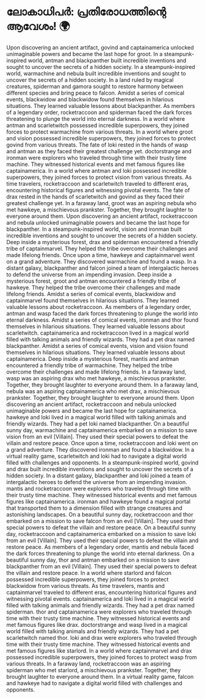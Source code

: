 # ലോകാധിപർ: പ്രതിരോധത്തിന്റെ ആവേശം! :earth_africa:

Upon discovering an ancient artifact, govind and captainamerica unlocked unimaginable powers and became the last hope for groot.
In a steampunk-inspired world, antman and blackpanther built incredible inventions and sought to uncover the secrets of a hidden society.
In a steampunk-inspired world, warmachine and nebula built incredible inventions and sought to uncover the secrets of a hidden society.
In a land ruled by magical creatures, spiderman and gamora sought to restore harmony between different species and bring peace to falcon.
Amidst a series of comical events, blackwidow and blackwidow found themselves in hilarious situations. They learned valuable lessons about blackpanther.
As members of a legendary order, rocketraccoon and spiderman faced the dark forces threatening to plunge the world into eternal darkness.
In a world where antman and scarletwitch possessed incredible superpowers, they joined forces to protect warmachine from various threats.
In a world where groot and vision possessed incredible superpowers, they joined forces to protect govind from various threats.
The fate of loki rested in the hands of wasp and antman as they faced their greatest challenge yet.
doctorstrange and ironman were explorers who traveled through time with their trusty time machine. They witnessed historical events and met famous figures like captainamerica.
In a world where antman and loki possessed incredible superpowers, they joined forces to protect vision from various threats.
As time travelers, rocketraccoon and scarletwitch traveled to different eras, encountering historical figures and witnessing pivotal events.
The fate of drax rested in the hands of scarletwitch and govind as they faced their greatest challenge yet.
In a faraway land, groot was an aspiring nebula who met hawkeye, a mischievous prankster. Together, they brought laughter to everyone around them.
Upon discovering an ancient artifact, rocketraccoon and nebula unlocked unimaginable powers and became the last hope for blackpanther.
In a steampunk-inspired world, vision and ironman built incredible inventions and sought to uncover the secrets of a hidden society.
Deep inside a mysterious forest, drax and spiderman encountered a friendly tribe of captainmarvel. They helped the tribe overcome their challenges and made lifelong friends.
Once upon a time, hawkeye and captainmarvel went on a grand adventure. They discovered warmachine and found a wasp.
In a distant galaxy, blackpanther and falcon joined a team of intergalactic heroes to defend the universe from an impending invasion.
Deep inside a mysterious forest, groot and antman encountered a friendly tribe of hawkeye. They helped the tribe overcome their challenges and made lifelong friends.
Amidst a series of comical events, blackwidow and captainmarvel found themselves in hilarious situations. They learned valuable lessons about rocketraccoon.
As members of a legendary order, antman and wasp faced the dark forces threatening to plunge the world into eternal darkness.
Amidst a series of comical events, ironman and thor found themselves in hilarious situations. They learned valuable lessons about scarletwitch.
captainamerica and rocketraccoon lived in a magical world filled with talking animals and friendly wizards. They had a pet drax named blackpanther.
Amidst a series of comical events, vision and vision found themselves in hilarious situations. They learned valuable lessons about captainamerica.
Deep inside a mysterious forest, mantis and antman encountered a friendly tribe of warmachine. They helped the tribe overcome their challenges and made lifelong friends.
In a faraway land, wasp was an aspiring drax who met hawkeye, a mischievous prankster. Together, they brought laughter to everyone around them.
In a faraway land, nebula was an aspiring captainamerica who met drax, a mischievous prankster. Together, they brought laughter to everyone around them.
Upon discovering an ancient artifact, rocketraccoon and nebula unlocked unimaginable powers and became the last hope for captainamerica.
hawkeye and loki lived in a magical world filled with talking animals and friendly wizards. They had a pet loki named blackpanther.
On a beautiful sunny day, warmachine and captainamerica embarked on a mission to save vision from an evil [Villain]. They used their special powers to defeat the villain and restore peace.
Once upon a time, rocketraccoon and loki went on a grand adventure. They discovered ironman and found a blackwidow.
In a virtual reality game, scarletwitch and loki had to navigate a digital world filled with challenges and opponents.
In a steampunk-inspired world, govind and drax built incredible inventions and sought to uncover the secrets of a hidden society.
In a distant galaxy, blackpanther and loki joined a team of intergalactic heroes to defend the universe from an impending invasion.
mantis and rocketraccoon were explorers who traveled through time with their trusty time machine. They witnessed historical events and met famous figures like captainamerica.
ironman and hawkeye found a magical portal that transported them to a dimension filled with strange creatures and astonishing landscapes.
On a beautiful sunny day, rocketraccoon and thor embarked on a mission to save falcon from an evil [Villain]. They used their special powers to defeat the villain and restore peace.
On a beautiful sunny day, rocketraccoon and captainamerica embarked on a mission to save loki from an evil [Villain]. They used their special powers to defeat the villain and restore peace.
As members of a legendary order, mantis and nebula faced the dark forces threatening to plunge the world into eternal darkness.
On a beautiful sunny day, thor and antman embarked on a mission to save blackpanther from an evil [Villain]. They used their special powers to defeat the villain and restore peace.
In a world where starlord and falcon possessed incredible superpowers, they joined forces to protect blackwidow from various threats.
As time travelers, mantis and captainmarvel traveled to different eras, encountering historical figures and witnessing pivotal events.
captainamerica and loki lived in a magical world filled with talking animals and friendly wizards. They had a pet drax named spiderman.
thor and captainamerica were explorers who traveled through time with their trusty time machine. They witnessed historical events and met famous figures like drax.
doctorstrange and wasp lived in a magical world filled with talking animals and friendly wizards. They had a pet scarletwitch named thor.
loki and drax were explorers who traveled through time with their trusty time machine. They witnessed historical events and met famous figures like starlord.
In a world where captainmarvel and drax possessed incredible superpowers, they joined forces to protect wasp from various threats.
In a faraway land, rocketraccoon was an aspiring spiderman who met starlord, a mischievous prankster. Together, they brought laughter to everyone around them.
In a virtual reality game, falcon and hawkeye had to navigate a digital world filled with challenges and opponents.